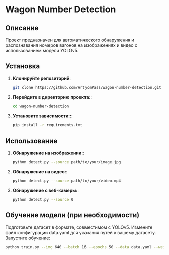 # Wagon Number Detection

## Описание

Проект предназначен для автоматического обнаружения и распознавания номеров вагонов на изображениях и видео с использованием модели YOLOv5.

## Установка

1. **Клонируйте репозиторий**:

   ```bash
   git clone https://github.com/ArtyomPass/wagon-number-detection.git

2. **Перейдите в директорию проекта:**:

   ```bash
   cd wagon-number-detection

3. **Установите зависимости:\:**:

   ```bash
   pip install -r requirements.txt

## Использование

1. **Обнаружение на изображении:**:

   ```bash
   python detect.py --source path/to/your/image.jpg


2. **Обнаружение на видео:**:

   ```bash
   python detect.py --source path/to/your/video.mp4

3. **Обнаружение с веб-камеры:**:

   ```bash
   python detect.py --source 0


## Обучение модели (при необходимости)

Подготовьте датасет в формате, совместимом с YOLOv5.
Измените файл конфигурации data.yaml для указания путей к вашему датасету.
Запустите обучение:

   ```bash
   python train.py --img 640 --batch 16 --epochs 50 --data data.yaml --weights yolov5s.pt
